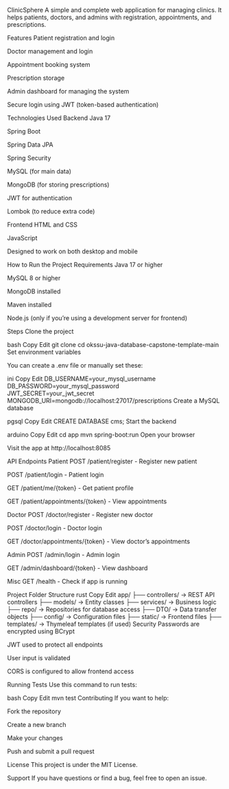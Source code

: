 ClinicSphere
A simple and complete web application for managing clinics. It helps patients, doctors, and admins with registration, appointments, and prescriptions.

Features
Patient registration and login

Doctor management and login

Appointment booking system

Prescription storage

Admin dashboard for managing the system

Secure login using JWT (token-based authentication)

Technologies Used
Backend
Java 17

Spring Boot

Spring Data JPA

Spring Security

MySQL (for main data)

MongoDB (for storing prescriptions)

JWT for authentication

Lombok (to reduce extra code)

Frontend
HTML and CSS

JavaScript

Designed to work on both desktop and mobile

How to Run the Project
Requirements
Java 17 or higher

MySQL 8 or higher

MongoDB installed

Maven installed

Node.js (only if you’re using a development server for frontend)

Steps
Clone the project

bash
Copy
Edit
git clone <your-repository-link>
cd okssu-java-database-capstone-template-main
Set environment variables

You can create a .env file or manually set these:

ini
Copy
Edit
DB_USERNAME=your_mysql_username  
DB_PASSWORD=your_mysql_password  
JWT_SECRET=your_jwt_secret  
MONGODB_URI=mongodb://localhost:27017/prescriptions
Create a MySQL database

pgsql
Copy
Edit
CREATE DATABASE cms;
Start the backend

arduino
Copy
Edit
cd app
mvn spring-boot:run
Open your browser

Visit the app at http://localhost:8085

API Endpoints
Patient
POST /patient/register - Register new patient

POST /patient/login - Patient login

GET /patient/me/{token} - Get patient profile

GET /patient/appointments/{token} - View appointments

Doctor
POST /doctor/register - Register new doctor

POST /doctor/login - Doctor login

GET /doctor/appointments/{token} - View doctor’s appointments

Admin
POST /admin/login - Admin login

GET /admin/dashboard/{token} - View dashboard

Misc
GET /health - Check if app is running

Project Folder Structure
rust
Copy
Edit
app/
├── controllers/ -> REST API controllers
├── models/ -> Entity classes
├── services/ -> Business logic
├── repo/ -> Repositories for database access
├── DTO/ -> Data transfer objects
├── config/ -> Configuration files
├── static/ -> Frontend files
├── templates/ -> Thymeleaf templates (if used)
Security
Passwords are encrypted using BCrypt

JWT used to protect all endpoints

User input is validated

CORS is configured to allow frontend access

Running Tests
Use this command to run tests:

bash
Copy
Edit
mvn test
Contributing
If you want to help:

Fork the repository

Create a new branch

Make your changes

Push and submit a pull request

License
This project is under the MIT License.

Support
If you have questions or find a bug, feel free to open an issue.
